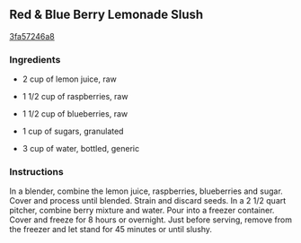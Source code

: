 ## Red & Blue Berry Lemonade Slush

[3fa57246a8](http://www.food.com/recipe/red-blue-berry-lemonade-slush-498165)

### Ingredients

 - 2 cup of lemon juice, raw

 - 1 1/2 cup of raspberries, raw

 - 1 1/2 cup of blueberries, raw

 - 1 cup of sugars, granulated

 - 3 cup of water, bottled, generic

### Instructions

In a blender, combine the lemon juice, raspberries, blueberries and sugar. Cover and process until blended. Strain and discard seeds. In a 2 1/2 quart pitcher, combine berry mixture and water. Pour into a freezer container. Cover and freeze for 8 hours or overnight. Just before serving, remove from the freezer and let stand for 45 minutes or until slushy.